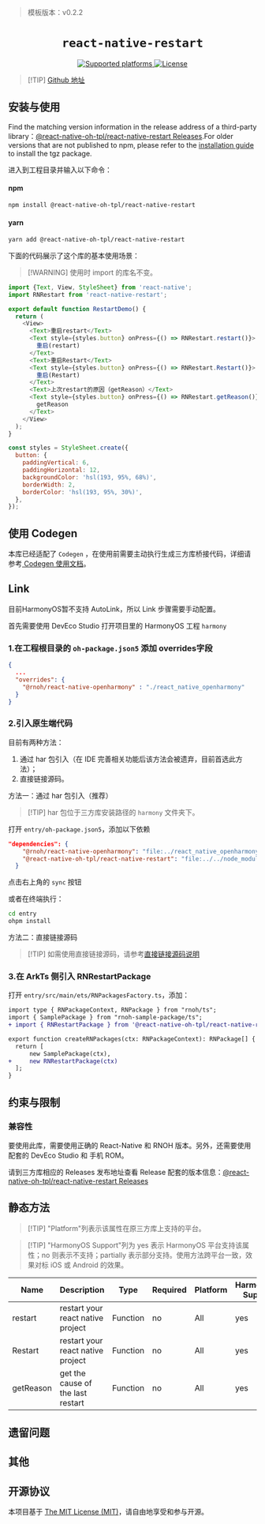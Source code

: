 > 模板版本：v0.2.2

<p align="center">
  <h1 align="center"> <code>react-native-restart</code> </h1>
</p>
<p align="center">
    <a href="https://github.com/avishayil/react-native-restart">
        <img src="https://img.shields.io/badge/platforms-android%20|%20ios%20|%20harmony%20-lightgrey.svg" alt="Supported platforms" />
    </a>
    <a href="https://github.com/avishayil/react-native-restart/blob/master/LICENSE">
        <img src="https://img.shields.io/badge/license-MIT-green.svg" alt="License" />
        <!-- <img src="https://img.shields.io/badge/license-Apache-blue.svg" alt="License" /> -->
    </a>
</p>

> [!TIP] [Github 地址](https://github.com/react-native-oh-library/react-native-restart)

## 安装与使用

Find the matching version information in the release address of a third-party library：[@react-native-oh-tpl/react-native-restart Releases](https://github.com/react-native-oh-library/react-native-restart/releases).For older versions that are not published to npm, please refer to the [installation guide](/en/tgz-usage-en.md) to install the tgz package.

进入到工程目录并输入以下命令：


<!-- tabs:start -->

#### **npm**

```bash
npm install @react-native-oh-tpl/react-native-restart
```

#### **yarn**

```bash
yarn add @react-native-oh-tpl/react-native-restart
```

<!-- tabs:end -->

下面的代码展示了这个库的基本使用场景：

> [!WARNING] 使用时 import 的库名不变。

```js
import {Text, View, StyleSheet} from 'react-native';
import RNRestart from 'react-native-restart';

export default function RestartDemo() {
  return (
    <View>
      <Text>重启restart</Text>
      <Text style={styles.button} onPress={() => RNRestart.restart()}>
        重启(restart)
      </Text>
      <Text>重启Restart</Text>
      <Text style={styles.button} onPress={() => RNRestart.Restart()}>
        重启(Restart)
      </Text>
      <Text>上次restart的原因（getReason）</Text>
      <Text style={styles.button} onPress={() => RNRestart.getReason()}>
        getReason
      </Text>
    </View>
  );
}

const styles = StyleSheet.create({
  button: {
    paddingVertical: 6,
    paddingHorizontal: 12,
    backgroundColor: 'hsl(193, 95%, 68%)',
    borderWidth: 2,
    borderColor: 'hsl(193, 95%, 30%)',
  },
});

```

## 使用 Codegen

本库已经适配了 `Codegen` ，在使用前需要主动执行生成三方库桥接代码，详细请参考[ Codegen 使用文档](/zh-cn/codegen.md)。

## Link

目前HarmonyOS暂不支持 AutoLink，所以 Link 步骤需要手动配置。

首先需要使用 DevEco Studio 打开项目里的 HarmonyOS 工程 `harmony`
### 1.在工程根目录的 `oh-package.json5` 添加 overrides字段

```json
{
  ...
  "overrides": {
    "@rnoh/react-native-openharmony" : "./react_native_openharmony"
  }
}
```

### 2.引入原生端代码

目前有两种方法：

1. 通过 har 包引入（在 IDE 完善相关功能后该方法会被遗弃，目前首选此方法）；
2. 直接链接源码。

方法一：通过 har 包引入（推荐）

> [!TIP] har 包位于三方库安装路径的 `harmony` 文件夹下。

打开 `entry/oh-package.json5`，添加以下依赖

```json
"dependencies": {
    "@rnoh/react-native-openharmony": "file:../react_native_openharmony",
   	"@react-native-oh-tpl/react-native-restart": "file:../../node_modules/@react-native-oh-tpl/react-native-restart/harmony/rn_restart.har",
  }
```

点击右上角的 `sync` 按钮

或者在终端执行：

```bash
cd entry
ohpm install
```

方法二：直接链接源码

> [!TIP] 如需使用直接链接源码，请参考[直接链接源码说明](https://gitee.com/react-native-oh-library/usage-docs/blob/master/zh-cn/link-source-code.md)

### 3.在 ArkTs 侧引入 RNRestartPackage

打开 `entry/src/main/ets/RNPackagesFactory.ts`，添加：

```diff
import type { RNPackageContext, RNPackage } from "rnoh/ts";
import { SamplePackage } from "rnoh-sample-package/ts";
+ import { RNRestartPackage } from '@react-native-oh-tpl/react-native-restart/ts';

export function createRNPackages(ctx: RNPackageContext): RNPackage[] {
  return [
      new SamplePackage(ctx), 
+     new RNRestartPackage(ctx)
  ];
}
```

## 约束与限制

### 兼容性

要使用此库，需要使用正确的 React-Native 和 RNOH 版本。另外，还需要使用配套的 DevEco Studio 和 手机 ROM。

请到三方库相应的 Releases 发布地址查看 Release 配套的版本信息：[@react-native-oh-tpl/react-native-restart Releases](https://github.com/react-native-oh-library/react-native-restart/releases)

## 静态方法

> [!TIP] "Platform"列表示该属性在原三方库上支持的平台。

> [!TIP] "HarmonyOS Support"列为 yes 表示 HarmonyOS 平台支持该属性；no 则表示不支持；partially 表示部分支持。使用方法跨平台一致，效果对标 iOS 或 Android 的效果。

| Name      | Description                       | Type     | Required | Platform | HarmonyOS Support |
| --------- | --------------------------------- | -------- | -------- | -------- | ----------------- |
| restart   | restart your react native project | Function | no       | All      | yes               |
| Restart   | restart your react native project | Function | no       | All      | yes               |
| getReason | get the cause of the last restart | Function | no       | All      | yes               |
## 遗留问题

## 其他

## 开源协议

本项目基于 [The MIT License (MIT)](https://github.com/avishayil/react-native-restart/blob/master/LICENSE)，请自由地享受和参与开源。